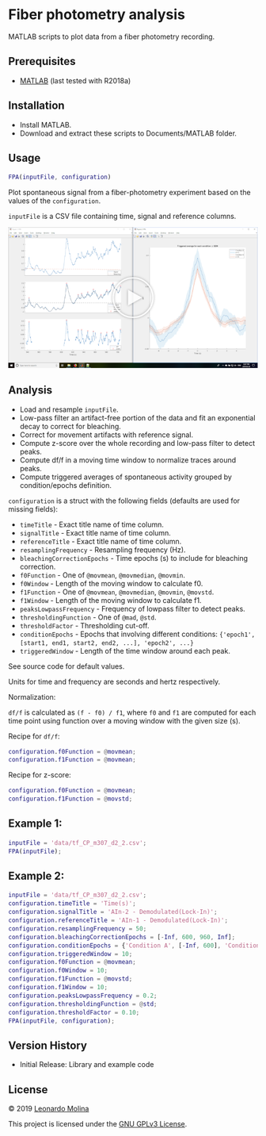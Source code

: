 # Fiber photometry analysis
MATLAB scripts to plot data from a fiber photometry recording.

## Prerequisites
* [MATLAB][MATLAB] (last tested with R2018a)

## Installation
* Install MATLAB.
* Download and extract these scripts to Documents/MATLAB folder.

## Usage
```matlab
FPA(inputFile, configuration)
```
Plot spontaneous signal from a fiber-photometry experiment based on the values of the `configuration`.

`inputFile` is a CSV file containing time, signal and reference columns.

[![FPA demo](fpa-screenshot.png)](https://drive.google.com/file/d/1OXrwykbzTlqiQ13bCYg5v_xJNJIpqeb0)

## Analysis
- Load and resample `inputFile`.
- Low-pass filter an artifact-free portion of the data and fit an exponential decay to correct for bleaching.
- Correct for movement artifacts with reference signal.
- Compute z-score over the whole recording and low-pass filter to detect peaks.
- Compute df/f in a moving time window to normalize traces around peaks.
- Compute triggered averages of spontaneous activity grouped by condition/epochs definition.

`configuration` is a struct with the following fields (defaults are used for missing fields):
- `timeTitle` - Exact title name of time column.
- `signalTitle` - Exact title name of time column.
- `referenceTitle` - Exact title name of time column.
- `resamplingFrequency` - Resampling frequency (Hz).
- `bleachingCorrectionEpochs` - Time epochs (s) to include for bleaching correction.
- `f0Function` - One of `@movmean`, `@movmedian`, `@movmin`.
- `f0Window` - Length of the moving window to calculate f0.
- `f1Function` - One of `@movmean`, `@movmedian`, `@movmin`, `@movstd`.
- `f1Window` - Length of the moving window to calculate f1.
- `peaksLowpassFrequency` - Frequency of lowpass filter to detect peaks.
- `thresholdingFunction` - One of `@mad`, `@std`.
- `thresholdFactor` - Thresholding cut-off.
- `conditionEpochs` - Epochs that involving different conditions: `{'epoch1', [start1, end1, start2, end2, ...], 'epoch2', ...}`
- `triggeredWindow` - Length of the time window around each peak.

See source code for default values.

Units for time and frequency are seconds and hertz respectively.

Normalization:

`df/f` is calculated as `(f - f0) / f1`, where `f0` and `f1` are computed for each time point using function over a moving window with the given size (s).
	
Recipe for `df/f`:
```matlab
configuration.f0Function = @movmean;
configuration.f1Function = @movmean;
```

Recipe for z-score:
```matlab
configuration.f0Function = @movmean;
configuration.f1Function = @movstd;
```

## Example 1:
```matlab
inputFile = 'data/tf_CP_m307_d2_2.csv';
FPA(inputFile);
```

## Example 2:
```matlab
inputFile = 'data/tf_CP_m307_d2_2.csv';
configuration.timeTitle = 'Time(s)';
configuration.signalTitle = 'AIn-2 - Demodulated(Lock-In)';
configuration.referenceTitle = 'AIn-1 - Demodulated(Lock-In)';
configuration.resamplingFrequency = 50;
configuration.bleachingCorrectionEpochs = [-Inf, 600, 960, Inf];
configuration.conditionEpochs = {'Condition A', [-Inf, 600], 'Condition B', [650, Inf]};
configuration.triggeredWindow = 10;
configuration.f0Function = @movmean;
configuration.f0Window = 10;
configuration.f1Function = @movstd;
configuration.f1Window = 10;
configuration.peaksLowpassFrequency = 0.2;
configuration.thresholdingFunction = @std;
configuration.thresholdFactor = 0.10;
FPA(inputFile, configuration);
```

## Version History
* Initial Release: Library and example code

## License
© 2019 [Leonardo Molina][Leonardo Molina]

This project is licensed under the [GNU GPLv3 License][LICENSE.md].

[Leonardo Molina]: https://github.com/leomol
[MATLAB]: https://www.mathworks.com/downloads/
[LICENSE.md]: LICENSE.md